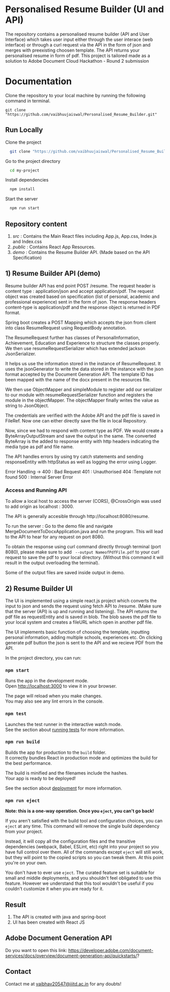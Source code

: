 
# Personalised Resume Builder (UI and API)

The repository contains a personalised resume builder (API and User Interface) which takes user input either through the user interace (web interface) or through a curl request via the API in the form of json and merges with preexisting choosen template. The API returns your personalised resume in form of pdf. This project is tailored made as a solution to Adobe Document Cloud Hackathon - Round 2 submission

# Documentation

Clone the repository to your local machine by running the following command in terminal.

```shell
git clone "https://github.com/vaibhuujaiswal/Personalised_Resume_Builder.git"

```

## Run Locally

Clone the project

```bash
  git clone "https://github.com/vaibhuujaiswal/Personalised_Resume_Builder.git"
```

Go to the project directory

```bash
  cd my-project
```

Install dependencies

```bash
  npm install
```

Start the server

```bash
  npm run start
```

## Repository content

1) *src* : Contains the Main React files including App.js, App.css, Index.js and Index.css
2) *public* : Contains React App Resources.
3) *demo* : Contains the Resume Builder API. (Made based on the API Specification)

## 1) Resume Builder API (demo)

Resume builder API has end point POST /resume. The request header is content type : application/json and accept application/pdf. The request object was created based on specification (list of personal, academic and professional experience) sent in the form of json. The response headers content-type is application/pdf and the response object is returned in PDF format.

Spring boot creates a POST Mapping which accepts the json from client into class ResumeRequest using RequestBody annotation. 

The ResumeRequest further has classes of PersonalInformation, Achievement, Education and Experience to structure the classes properly. We then use resumeRequestSerializer which has extended jackson JsonSerializer. 

It helps us use the information stored in the instance of ResumeRequest. It uses the jsonGenerator to write the data stored in the instance with the json format accepted by the Document Generation API. The template ID has been mapped with the name of the docx present in the resources file. 

We then use ObjectMapper and simpleModule to register add our serializer to our module with resumeRequestSerializer function and registers the module in the objectMapper. The objectMapper finally writes the value as string to JsonObject. 

The credentials are verified with the Adobe API and the pdf file is saved in FileRef. Now one can either directly save the file in local Repository. 

Now, since we had to respond with content type as PDF. We would create a ByteArrayOutputStream and save the output in the same. The converted ByteArray is the added to response entity with http headers indicating the media type as pdf and file name.

The API handles errors by using try catch statements and sending responseEntity with httpStatus as well as logging the error using Logger.

Error Handling -> 
400 : Bad Request 
401 : Unauthorised 
404 :Template not found 
500 : Internal Server Error

### Access and Running API
To allow a local host to access the server (CORS), @CrossOrigin was used to add origin as localhost : 3000. 

The API is generally accesible through http://localhost:8080/resume.

To run the server : Go to the demo file and navigate MergeDocumentToDocxApplication.java and run the program. This will lead to the API to hear for any request on port 8080.

To obtain the response using curl command directly through terminal (port 8080), please make sure to add ` --output NameofPdfFile.pdf` to your curl request to save the pdf to your local directory. (Without this command it will result in the output overloading the terminal).

Some of the output files are saved inside output in demo.

## 2) Resume Builder UI

The UI is implemented using a simple react.js project which converts the input to json and sends the request using fetch API to /resume. (Make sure that the server (API) is up and running and listening). The API returns the pdf file as requestEntity and is saved in blob. The blob saves the pdf file to your local system and creates a fileURL which open in another pdf file. 

The UI implements basic function of choosing the template, inputting personal information, adding multiple schools, experiences etc. On clicking generate pdf button the json is sent to the API and we recieve PDF from the API.

In the project directory, you can run:

### `npm start`

Runs the app in the development mode.\
Open [http://localhost:3000](http://localhost:3000) to view it in your browser.

The page will reload when you make changes.\
You may also see any lint errors in the console.

### `npm test`

Launches the test runner in the interactive watch mode.\
See the section about [running tests](https://facebook.github.io/create-react-app/docs/running-tests) for more information.

### `npm run build`

Builds the app for production to the `build` folder.\
It correctly bundles React in production mode and optimizes the build for the best performance.

The build is minified and the filenames include the hashes.\
Your app is ready to be deployed!

See the section about [deployment](https://facebook.github.io/create-react-app/docs/deployment) for more information.

### `npm run eject`

**Note: this is a one-way operation. Once you `eject`, you can't go back!**

If you aren't satisfied with the build tool and configuration choices, you can `eject` at any time. This command will remove the single build dependency from your project.

Instead, it will copy all the configuration files and the transitive dependencies (webpack, Babel, ESLint, etc) right into your project so you have full control over them. All of the commands except `eject` will still work, but they will point to the copied scripts so you can tweak them. At this point you're on your own.

You don't have to ever use `eject`. The curated feature set is suitable for small and middle deployments, and you shouldn't feel obligated to use this feature. However we understand that this tool wouldn't be useful if you couldn't customize it when you are ready for it.

## Result

1) The API is created with java and spring-boot
2) UI has been created with React JS


## Adobe Document Generation API

Do you want to open this link: https://developer.adobe.com/document-services/docs/overview/document-generation-api/quickstarts/?

## Contact

Contact me at vaibhav20547@iiitd.ac.in for any doubts!



